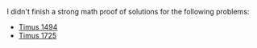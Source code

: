 I didn't finish a strong math proof of solutions for the following problems:

* [Timus 1494](Timus/1494/solution.cpp)
* [Timus 1725](Timus/1725/solution.cpp)
